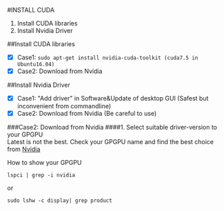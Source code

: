 #INSTALL CUDA
1. Install CUDA libraries    
2. Install Nvidia Driver  

##Install CUDA libraries
- [x] Case1: `sudo apt-get install nvidia-cuda-toolkit (cuda7.5 in Ubuntu16.04)`  
- [x] Case2: Download from Nvidia  

##Install Nvidia Driver
- [x] Case1: "Add driver" in Software&Update of desktop GUI (Safest but inconvenient from commandline)  
- [x] Case2: Download from Nvidia (Be careful to use)  

###Case2: Download from Nvidia
####1. Select suitable driver-version to your GPGPU  
Latest is not the best. Check your GPGPU name and find the best choice from [Nvidia](http://www.nvidia.co.jp/Download/index.aspx?lang=en)  

How to show your GPGPU  
```
lspci | grep -i nvidia
```
or  
```
sudo lshw -c display| grep product
```

